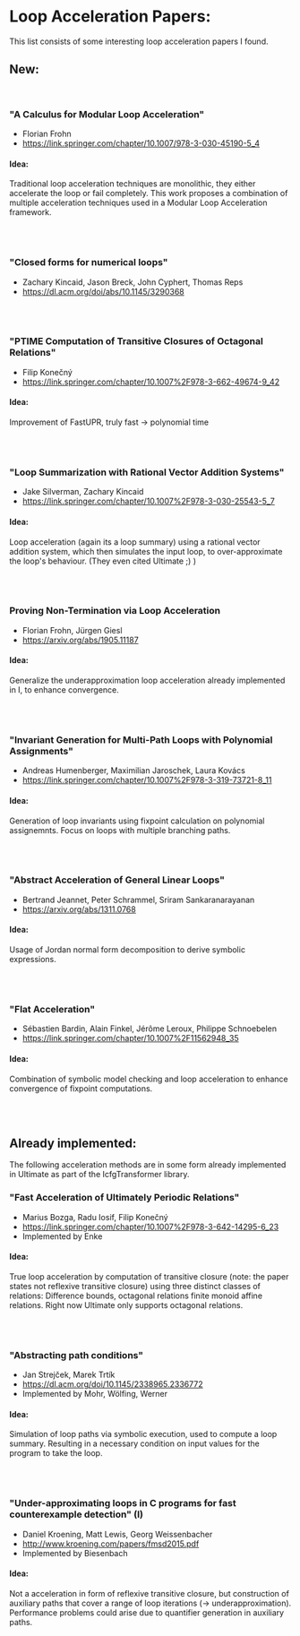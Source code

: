 
# Loop Acceleration Papers:
This list consists of some interesting loop acceleration papers I found.

## New:

<br>

### "A Calculus for Modular Loop Acceleration"

- Florian Frohn
- https://link.springer.com/chapter/10.1007/978-3-030-45190-5_4

#### Idea:
Traditional loop acceleration techniques are monolithic, they either accelerate the loop or fail completely.
This work proposes a combination of multiple acceleration techniques used in a Modular Loop Acceleration framework.

<br>
<br>


### "Closed forms for numerical loops"
-  Zachary Kincaid, Jason Breck, John Cyphert, Thomas Reps
- https://dl.acm.org/doi/abs/10.1145/3290368

<br>
<br>


### "PTIME Computation of Transitive Closures of Octagonal Relations"
- Filip Konečný
- https://link.springer.com/chapter/10.1007%2F978-3-662-49674-9_42

#### Idea:
Improvement of FastUPR, truly fast -> polynomial time


<br>
<br>






### "Loop Summarization with Rational Vector Addition Systems"
- Jake Silverman, Zachary Kincaid
- https://link.springer.com/chapter/10.1007%2F978-3-030-25543-5_7

#### Idea:
Loop acceleration (again its a loop summary) using a rational vector addition system, which then simulates the input loop,
to over-approximate the loop's behaviour. (They even cited Ultimate ;) )


<br>
<br>






### Proving Non-Termination via Loop Acceleration
- Florian Frohn, Jürgen Giesl
- https://arxiv.org/abs/1905.11187

#### Idea:
Generalize the underapproximation loop acceleration already implemented in I, to enhance convergence.


<br>
<br>





### "Invariant Generation for Multi-Path Loops with Polynomial Assignments"
- Andreas Humenberger, Maximilian Jaroschek, Laura Kovács
- https://link.springer.com/chapter/10.1007%2F978-3-319-73721-8_11

#### Idea:
Generation of loop invariants using fixpoint calculation on polynomial assignemnts. 
Focus on loops with multiple branching paths.


<br>
<br>





### "Abstract Acceleration of General Linear Loops"
- Bertrand Jeannet, Peter Schrammel, Sriram Sankaranarayanan
- https://arxiv.org/abs/1311.0768

#### Idea:
Usage of Jordan normal form decomposition to derive symbolic expressions. 



<br>
<br>





### "Flat Acceleration"
- Sébastien Bardin, Alain Finkel, Jérôme Leroux, Philippe Schnoebelen
- https://link.springer.com/chapter/10.1007%2F11562948_35

#### Idea:
Combination of symbolic model checking and loop acceleration to enhance convergence of fixpoint 
computations.



<br>
<br>






## Already implemented:
The following acceleration methods are in some form already implemented in Ultimate as part of the
IcfgTransformer library.
### "Fast Acceleration of Ultimately Periodic Relations"
- Marius Bozga, Radu Iosif, Filip Konečný
- https://link.springer.com/chapter/10.1007%2F978-3-642-14295-6_23
- Implemented by Enke

#### Idea:
True loop acceleration by computation of transitive closure (note: the paper states not reflexive
transitive closure) using three distinct classes of relations: Difference bounds, octagonal relations
finite monoid affine relations. Right now Ultimate only supports octagonal relations.


<br>
<br>





### "Abstracting path conditions"
- Jan Strejček, Marek Trtík
- https://dl.acm.org/doi/10.1145/2338965.2336772
- Implemented by Mohr, Wölfing, Werner

#### Idea:
Simulation of loop paths via symbolic execution, used to compute a loop summary. Resulting in 
a necessary condition on input values for the program to take the loop.


<br>
<br>





### "Under-approximating loops in C programs for fast counterexample detection" (I)
- Daniel Kroening, Matt Lewis, Georg Weissenbacher
- http://www.kroening.com/papers/fmsd2015.pdf
- Implemented by Biesenbach

#### Idea:
Not a acceleration in form of reflexive transitive closure, but construction of auxiliary paths that cover a range of 
loop iterations (-> underapproximation). Performance problems could arise due to quantifier generation in auxiliary paths.
